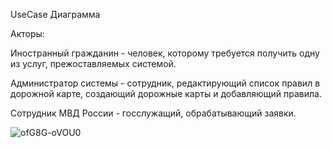 UseCase Диаграмма

Акторы:

Иностранный гражданин - человек, которому требуется получить одну из услуг, прежоставляемых системой.

Администратор системы - сотрудник, редактирующий список правил в дорожной карте, создающий дорожные карты и добавляющий правила.

Сотрудник МВД России - госслужащий, обрабатывающий заявки.

![ofG8G-oVOU0](https://github.com/user-attachments/assets/f1a876b9-d352-45f0-9019-5fbf0e0e8b65)
